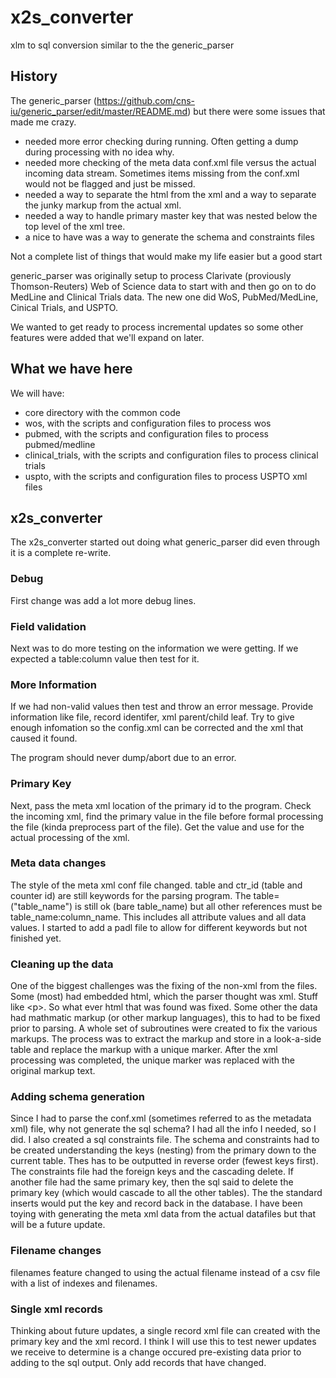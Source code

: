# x2s_converter
xlm to sql conversion similar to the the generic_parser

## History

The generic_parser (https://github.com/cns-iu/generic_parser/edit/master/README.md) but there were some issues that made me crazy.   
- needed more error checking during running.  Often getting a dump during processing with no idea why.
- needed more checking of the meta data conf.xml file versus the actual incoming data stream.  Sometimes items missing from the conf.xml would not be flagged and just be missed.
- needed a way to separate the html from the xml and a way to separate the junky markup from the actual xml.
- needed a way to handle primary master key that was nested below the top level of the xml tree.
- a nice to have was a way to generate the schema and constraints files

Not a complete list of things that would make my life easier but a good start

generic_parser was originally setup to process Clarivate (proviously Thomson-Reuters) Web of Science data to start with and then go on to do MedLine and Clinical Trials data.  The new one did WoS, PubMed/MedLine, Cinical Trials, and USPTO.

We wanted to get ready to process incremental updates so some other features were added that we'll expand on later.

## What we have here

We will have:
- core directory with the common code
- wos, with the scripts and configuration files to process wos
- pubmed, with the scripts and configuration files to process pubmed/medline
- clinical_trials, with the scripts and configuration files to process clinical trials
- uspto, with the scripts and configuration files to process USPTO xml files

## x2s_converter

The x2s_converter started out doing what generic_parser did even through it is a complete re-write.

### Debug
First change was add a lot more debug lines.

### Field validation
Next was to do more testing on the information we were getting.  If we expected a table:column value then test for it.

### More Information
If we had non-valid values then test and throw an error message.  Provide information like file, record identifer, xml parent/child leaf.  Try to give enough infomation so the config.xml can be corrected and the xml that caused it found.

The program should never dump/abort due to an error.

### Primary Key
Next, pass the meta xml location of the primary id to the program.  Check the incoming xml, find the primary value in the file before formal processing the file (kinda preprocess part of the file).  Get the value and use for the actual processing of the xml.

### Meta data changes
The style of the meta xml conf file changed.  table and ctr_id (table and counter id) are still keywords for the parsing program.  The table=("table_name") is still ok (bare table_name) but all other references must be table_name:column_name.  This includes all attribute values and all data values.  I started to add a padl file to allow for different keywords but not finished yet.

### Cleaning up the data
One of the biggest challenges was the fixing of the non-xml from the files.  Some (most) had embedded html, which the parser thought was xml.  Stuff like \<p\>.   So what ever html that was found was fixed.  Some other the data had mathmatic markup (or other markup languages), this to had to be fixed prior to parsing.  A whole set of subroutines were created to fix the various markups.  The process was to extract the markup and store in a look-a-side table and replace the markup with a unique marker.   After the xml processing was completed, the unique marker was replaced with the original markup text.

### Adding schema generation
Since I had to parse the conf.xml (sometimes referred to as the metadata xml) file, why not generate the sql schema?  I had all the info I needed, so I did.  I also created a sql constraints file.  The schema and constraints had to be created understanding the keys (nesting) from the primary down to the current table.  Thes has to be outputted in reverse order (fewest keys first).  The constraints file had the foreign keys and the cascading delete.  If another file had the same primary key, then the sql said to delete the primary key (which would cascade to all the other tables).  The the standard inserts would put the key and record back in the database.  I have been toying with generating the meta xml data from the actual datafiles but that will be a future update.

### Filename changes
filenames feature changed to using the actual filename instead of a csv file with a list of indexes and filenames.

### Single xml records
Thinking about future updates, a single record xml file can created with the primary key and the xml record.  I think I will use this to test newer updates we receive to determine is a change occured pre-existing data prior to adding to the sql output.  Only add records that have changed.  

